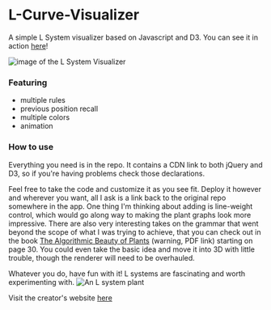 
# L-Curve-Visualizer
A simple L System visualizer based on Javascript and D3.  You can see it in action [here](http://lsystem.bitballoon.com/?axiom~-f&r1~f=f+f-f-f+f&r2~&r3~&angle~90&iterations~4&delay~0&system-name~Koch%20Curve)!

![image of the L System Visualizer](http://i.imgur.com/zUVvxIf.png)
### Featuring
* multiple rules
* previous position recall
* multiple colors
* animation

### How to use
Everything you need is in the repo.  It contains a CDN link to both jQuery and D3, so if you're having problems check those declarations.

Feel free to take the code and customize it as you see fit.  Deploy it however and wherever you want, all I ask is a link back to the original repo somewhere in the app.  One thing I'm thinking about adding is line-weight control, which would go along way to making the plant graphs look more impressive.  There are also very interesting takes on the grammar that went beyond the scope of what I was trying to achieve, that you can check out in the book [The Algorithmic Beauty of Plants](http://algorithmicbotany.org/papers/abop/abop-ch1.lowquality.pdf) (warning, PDF link) starting on page 30.  You could even take the basic idea and move it into 3D with little trouble, though the renderer will need to be overhauled.

Whatever you do, have fun with it!  L systems are fascinating and worth experimenting with.
![An L system plant](http://i.imgur.com/BKNRolT.gif)

Visit the creator's website [here](http://www.zachwilliams.xyz)
